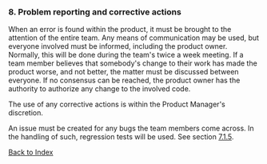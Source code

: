 ### 8. Problem reporting and corrective actions

When an error is found within the product, it must be brought to the attention of the entire team. Any means of communication may be used, but everyone involved must be informed, including the product owner. Normally, this will be done during the team's twice a week meeting. If a team member believes that somebody's change to their work has made the product worse, and not better, the matter must be discussed between everyone. If no consensus can be reached, the product owner has the authority to authorize any change to the involved code.

The use of any corrective actions is within the Product Manager's discretion. 

An issue must be created for any bugs the team members come across. In the handling of such, regression tests will be used. See section [7.1.5](./Test.md).

[Back to Index](./index.md)
